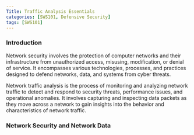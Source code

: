 ```yaml
---
Title: Traffic Analysis Essentials
categories: [SWS101, Defensive Security]
tags: [SWS101]
---
```


### Introduction

Network security involves the protection of computer networks and their infrastructure from unauthorized access, misusing, modification, or denial of service. It encompasses various technologies, processes, and practices designed to defend networks, data, and systems from cyber threats.

Network traffic analysis is the process of monitoring and analyzing network traffic to detect and respond to security threats, performance issues, and operational anomalies. It involves capturing and inspecting data packets as they move across a network to gain insights into the behavior and characteristics of network traffic.

### Network Security and Network Data


